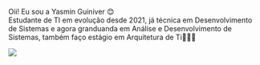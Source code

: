 

Oii! Eu sou a Yasmin Guiniver 😊 <br>
Estudante de TI em evolução desde 2021, já técnica em Desenvolvimento de Sistemas e agora granduanda em Análise e Desenvolvimento de Sistemas, também faço estágio em Arquitetura de Ti👩🏾‍💻 <br>
<div>
  <a href = "https://www.linkedin.com/in/yasmin-guiniver-534738235"> <img src = 	https://img.shields.io/badge/LinkedIn-0077B5?style=for-the-badge&logo=linkedin&logoColor=black>
</div>


<!---
YasminGuiniver/YasminGuiniver is a ✨ special ✨ repository because its `README.md` (this file) appears on your GitHub profile.
You can click the Preview link to take a look at your changes.
--->
